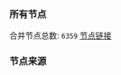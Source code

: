 ### 所有节点
合并节点总数: `6359`
[节点链接](https://github.com/rzhy1/33/raw/master/sub/sub_merge_base64.txt)

### 节点来源
